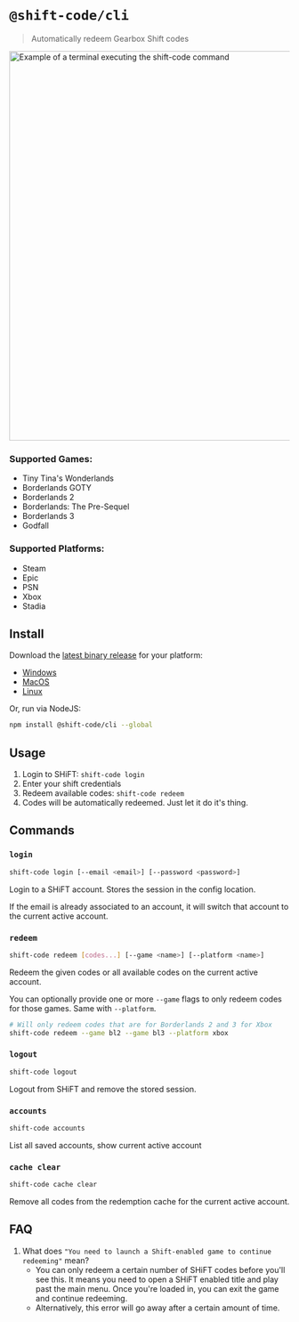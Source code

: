 # `@shift-code/cli`

> Automatically redeem Gearbox Shift codes

<img src="https://github.com/trs/shift-code/raw/master/cli/docs/shift-code-redeem.gif" alt="Example of a terminal executing the shift-code command" width="700px" />

### Supported Games:

- Tiny Tina's Wonderlands
- Borderlands GOTY
- Borderlands 2
- Borderlands: The Pre-Sequel
- Borderlands 3
- Godfall

### Supported Platforms:

- Steam
- Epic
- PSN
- Xbox
- Stadia

## Install

Download the [latest binary release](https://github.com/trs/shift-code/releases/latest) for your platform:

- [Windows](https://github.com/trs/shift-code/releases/latest/download/shift-code-win.exe)
- [MacOS](https://github.com/trs/shift-code/releases/latest/download/shift-code-macos)
- [Linux](https://github.com/trs/shift-code/releases/latest/download/shift-code-linux)

Or, run via NodeJS:

```sh
npm install @shift-code/cli --global
```

## Usage

1. Login to SHiFT: `shift-code login`
1. Enter your shift credentials
1. Redeem available codes: `shift-code redeem`
1. Codes will be automatically redeemed. Just let it do it's thing.

## Commands

### `login`

```sh
shift-code login [--email <email>] [--password <password>]
```

Login to a SHiFT account. Stores the session in the config location.

If the email is already associated to an account, it will switch that account to the current active account.

### `redeem`

```sh
shift-code redeem [codes...] [--game <name>] [--platform <name>]
```

Redeem the given codes or all available codes on the current active account.

You can optionally provide one or more `--game` flags to only redeem codes for those games. Same with `--platform`.

```sh
# Will only redeem codes that are for Borderlands 2 and 3 for Xbox
shift-code redeem --game bl2 --game bl3 --platform xbox
```

### `logout`

```sh
shift-code logout
```

Logout from SHiFT and remove the stored session.

### `accounts`

```sh
shift-code accounts
```

List all saved accounts, show current active account

### `cache clear`

```sh
shift-code cache clear
```

Remove all codes from the redemption cache for the current active account.

## FAQ

1. What does `"You need to launch a Shift-enabled game to continue redeeming"` mean?
    - You can only redeem a certain number of SHiFT codes before you'll see this. It means you need to open a SHiFT enabled title and play past the main menu. Once you're loaded in, you can exit the game and continue redeeming.
    - Alternatively, this error will go away after a certain amount of time.
